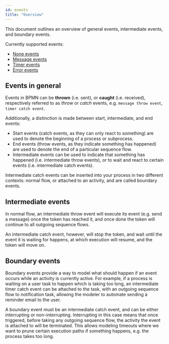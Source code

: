 ```yaml
---
id: events
title: "Overview"
---
```


This document outlines an overview of general events, intermediate events, and boundary events.

Currently supported events:

* [None events](none-events/none-events.md)
* [Message events](message-events/message-events.md)
* [Timer events](timer-events/timer-events.md)
* [Error events](error-events/error-events.md)

## Events in general

Events in BPMN can be __thrown__ (i.e. sent), or __caught__ (i.e. received), respectively referred to as *throw* or *catch* events, e.g. `message throw event`, `timer catch event`.

Additionally, a distinction is made between start, intermediate, and end events:

* Start events (catch events, as they can only react to something) are used to denote the beginning of a process or subprocess.
* End events (throw events, as they indicate something has happened) are used to denote the end of a particular sequence flow.
* Intermediate events can be used to indicate that something has happened (i.e. intermediate throw events), or to wait and react to certain events (i.e. intermediate catch events).

Intermediate catch events can be inserted into your process in two different contexts: normal flow, or attached to an activity, and are called boundary events.

## Intermediate events
In normal flow, an intermediate throw event will execute its event (e.g. send a message) once the token has reached it, and once done the token will continue to all outgoing sequence flows.

An intermediate catch event, however, will stop the token, and wait until the event it is waiting for happens, at which execution will resume, and the token will move on.

## Boundary events

Boundary events provide a way to model what should happen if an event occurs while an activity is currently active. For example, if a process is waiting on a user task to happen which is taking too long, an intermediate timer catch event can be attached to the task, with an outgoing sequence flow to notification task, allowing the modeler to automate sending a reminder email to the user.

A boundary event must be an intermediate catch event, and can be either interrupting or non-interrupting. Interrupting in this case means that once triggered, before taking any outgoing sequence flow, the activity the event is attached to will be terminated. This allows modeling timeouts where we want to prune certain execution paths if something happens, e.g. the process takes too long.
